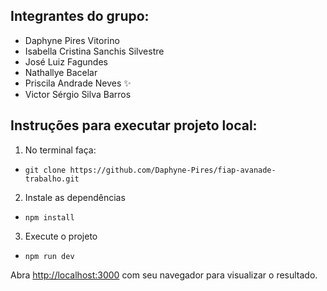 ## Integrantes do grupo:
* Daphyne Pires Vitorino
* Isabella Cristina Sanchis Silvestre
* José Luiz Fagundes
* Nathallye Bacelar
* Priscila Andrade Neves ✨
* Victor Sérgio Silva Barros

## Instruções para executar projeto local:

1. No terminal faça:
* `git clone https://github.com/Daphyne-Pires/fiap-avanade-trabalho.git`

2. Instale as dependências
* `npm install`

3. Execute o projeto
* `npm run dev`

Abra [http://localhost:3000](http://localhost:3000) com seu navegador para visualizar o resultado.
